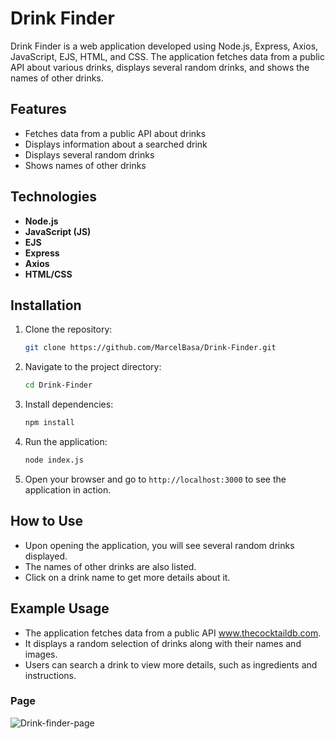 # Drink Finder

Drink Finder is a web application developed using Node.js, Express, Axios, JavaScript, EJS, HTML, and CSS. The application fetches data from a public API about various drinks, displays several random drinks, and shows the names of other drinks.

## Features
- Fetches data from a public API about drinks
- Displays information about a searched drink
- Displays several random drinks
- Shows names of other drinks

## Technologies
- **Node.js**
- **JavaScript (JS)**
- **EJS**
- **Express**
- **Axios**
- **HTML/CSS**

## Installation
1. Clone the repository:
    ```sh
    git clone https://github.com/MarcelBasa/Drink-Finder.git
    ```
2. Navigate to the project directory:
    ```sh
    cd Drink-Finder
    ```
3. Install dependencies:
    ```sh
    npm install
    ```
4. Run the application:
    ```sh
    node index.js
    ```
5. Open your browser and go to `http://localhost:3000` to see the application in action.

## How to Use
- Upon opening the application, you will see several random drinks displayed.
- The names of other drinks are also listed.
- Click on a drink name to get more details about it.

## Example Usage
- The application fetches data from a public API www.thecocktaildb.com.
- It displays a random selection of drinks along with their names and images.
- Users can search a drink to view more details, such as ingredients and instructions.

### Page
![Drink-finder-page](https://github.com/user-attachments/assets/07dd63aa-a937-425f-92af-cc411bca6485)
